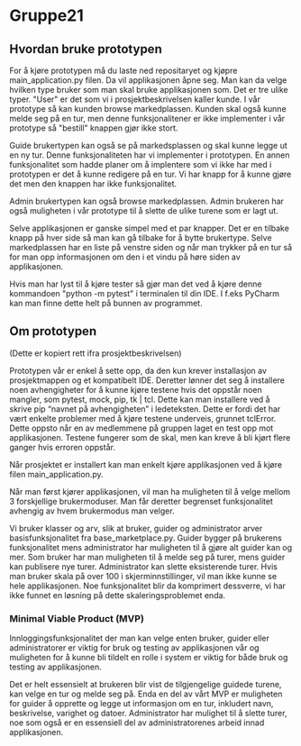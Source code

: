 # Gruppe21
## Hvordan bruke prototypen
For å kjøre prototypen må du laste ned repositaryet og kjøpre main_application.py filen. Da vil applikasjonen åpne seg. Man kan da velge hvilken type bruker som man skal bruke applikasjonen som. Det er tre ulike typer. "User" er det som vi i prosjektbeskrivelsen kaller kunde. I vår prototype så kan kunden browse markedplassen. Kunden skal også kunne melde seg på en tur, men denne funksjonalitener er ikke implementer i vår prototype så "bestill" knappen gjør ikke stort.

Guide brukertypen kan også se på markedsplassen og skal kunne legge ut en ny tur. Denne funksjonaliteten har vi implementer i prototypen. En annen funksjonalitet som hadde planer om å implentere som vi ikke har med i prototypen er det å kunne redigere på en tur. Vi har knapp for å kunne gjøre det men den knappen har ikke funksjonalitet. 

Admin brukertypen kan også browse markedplassen. Admin brukeren har også muligheten i vår prototype til å slette de ulike turene som er lagt ut.

Selve applikasjonen er ganske simpel med et par knapper. Det er en tilbake knapp på hver side så man kan gå tilbake for å bytte brukertype. Selve markedplassen har en liste på venstre siden og når man trykker på en tur så for man opp informasjonen om den i et vindu på høre siden av applikasjonen.

Hvis man har lyst til å kjøre tester så gjør man det ved å kjøre denne kommandoen "python -m pytest" i terminalen til din IDE. I f.eks PyCharm kan man finne dette helt på bunnen av programmet. 

## Om prototypen
(Dette er kopiert rett ifra prosjektbeskrivelsen)


Prototypen vår er enkel å sette opp, da den kun krever installasjon av prosjektmappen og et kompatibelt IDE. Deretter lønner det seg å installere noen avhengigheter for å kunne kjøre testene hvis det oppstår noen mangler, som pytest, mock, pip, tk | tcl. Dette kan man installere ved å skrive pip “navnet på avhengigheten” i ledeteksten. Dette er fordi det har vært enkelte problemer med å kjøre testene underveis, grunnet tclError. Dette oppsto når en av medlemmene på gruppen laget en test opp mot applikasjonen. Testene fungerer som de skal, men kan kreve å bli kjørt flere ganger hvis erroren oppstår.

Når prosjektet er installert kan man enkelt kjøre applikasjonen ved å kjøre filen main_application.py. 

Når man først kjører applikasjonen, vil man ha muligheten til å velge mellom 3 forskjellige brukermoduser. Man får deretter begrenset funksjonalitet avhengig av hvem brukermodus man velger.

Vi bruker klasser og arv, slik at bruker, guider og administrator arver basisfunksjonalitet fra base_marketplace.py. Guider bygger på brukerens funksjonalitet mens administrator har muligheten til å gjøre alt guider kan og mer. 
Som bruker har man muligheten til å melde seg på turer, mens guider kan publisere nye turer. Administrator kan slette eksisterende turer.
Hvis man bruker skala på over 100 i skjerminnstillinger, vil man ikke kunne se hele applikasjonen. Noe funksjonalitet blir da komprimert dessverre, vi har ikke funnet en løsning på dette skaleringsproblemet enda.

### Minimal Viable Product (MVP)
Innloggingsfunksjonalitet der man kan velge enten bruker, guider eller administratorer er viktig for bruk og testing av applikasjonen vår og muligheten for å kunne bli tildelt en rolle i system er viktig for både bruk og testing av applikasjonen. 

Det er helt essensielt at brukeren blir vist de tilgjengelige guidede turene, kan velge en tur og melde seg på. Enda en del av vårt MVP er muligheten for guider å opprette og legge ut informasjon om en tur, inkludert navn, beskrivelse, varighet og datoer. Administrator har mulighet til å slette turer, noe som også er en essensiell del av administratorenes arbeid innad applikasjonen.
